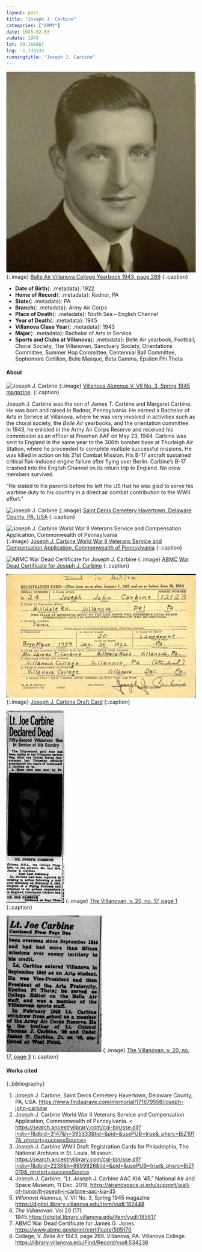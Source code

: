 ```yaml
---
layout: post
title: "Joseph J. Carbine"
categories: ["ARMY"]
date: 1945-02-03
vudate: 1943
lat: 50.166667
lng: -1.733333
runningtitle: "Joseph J. Carbine"
---
```


![Belle Air Villanova College Yearbook 1943, page 269](images/Carbine_JosephJ_yearbook.jpg)
  {:.image}
[Belle Air Villanova College Yearbook 1943, page 269](https://library.villanova.edu/Find/Record/vudl:534238)
  {:.caption}

* **Date of Birth**{: .metadata}: 1922
* **Home of Record**{: .metadata}: Radnor, PA
* **State**{: .metadata}: PA
* **Branch**{: .metadata}: Army Air Corps
* **Place of Death**{: .metadata}: North Sea – English Channel
* **Year of Death**{: .metadata}: 1945
* **Villanova Class Year**{: .metadata}: 1943
* **Major**{: .metadata}: Bachelor of Arts in Service
* **Sports and Clubs at Villanova**{: .metadata}: Belle Air yearbook, Football, Choral Society, The Villanovan, Sanctuary Society, Orientations Committee, Summer Hop Committee, Centennial Ball Committee, Sophomore Cotillion, Belle Masque, Beta Gamma, Epsilon Phi Theta

#### About

![Joseph J. Carbine](images/Carbine_JosephJ_new.jpg)
  {:.image}
[Villanova Alumnus V. VII No. 3, Spring 1945 magazine](https://digital.library.villanova.edu/Item/vudl:182448#?c=&m=&s=&cv=6&xywh=-3827%2C-1496%2C12897%2C7415).
  {:.caption}

Joseph J. Carbine was the son of James T. Carbine and Margaret Carbine.  He was born and raised in Radnor, Pennsylvania.  He earned a Bachelor of Arts in Service at Villanova, where he was very involved in activities such as the choral society, the _Belle Air_ yearbooks, and the orientation committee. In 1943, he enlisted in the Army Air Corps Reserve and received his commission as an officer at Freeman AAF on May 23, 1944.  Carbine was sent to England in the same year to the 306th bomber base at Thurleigh Air Station, where he proceeded to complete multiple successful missions.  He was killed in action on his 21st Combat Mission.  His B-17 aircraft sustained critical flak-induced engine failure after flying over Berlin.  Carbine’s B-17 crashed into the English Channel on its return trip to England.  No crew members survived.  

"He stated to his parents before he left the US that he was glad to serve his wartime duty to his country in a direct air combat contribution to the WWII effort."

![Joseph J. Carbine](images/CarbineJosephJ_Grave.jpg)
  {:.image}
[Saint Denis Cemetery Havertown, Delaware County, PA, USA](https://www.findagrave.com/memorial/171679558/joseph-john-carbine)
  {:.caption}

![Joseph J. Carbine World War II Veterans Service and Compensation Application, Commonwealth of Pennsylvania](images/Carbine_JosephJ_ApplicationforCompensation.jpg)
  {:.image}
[Joseph J. Carbine World War II Veterans Service and Compensation Application, Commonwealth of Pennsylvania]( https://search.ancestrylibrary.com/cgi-bin/sse.dll?indiv=1&dbid=3147&h=395333&tid=&pid=&usePUB=true&_phsrc=BjZ1017&_phstart=successSource)
  {:.caption}

![ABMC War Dead Certificate for Joseph J. Carbine](images/Carbine_JosephJ_ABMC_Certificate.jpg)
  {:.image}
[ABMC War Dead Certificate for Joseph J. Carbine](https://www.abmc.gov/print/certificate/505170)
  {:.caption}

![Joseph J. Carbine Draft Card](images/Carbine_JosephJ_draftCard.jpg)
  {:.image}
[Joseph J. Carbine Draft Card](https://search.ancestrylibrary.com/cgi-bin/sse.dll?indiv=1&dbid=2238&h=8699826&tid=&pid=&usePUB=true&_phsrc=BjZ1019&_phstart=successSource)
  {:.caption}

![The Villanovan, v. 20, no. 17, page 1](images/Carbine_JosephJ_article1.png)
  {:.image}
[The Villanovan, v. 20, no. 17, page 1](https://digital.library.villanova.edu/Item/vudl:185617)
  {:.caption}

![The Villanovan, v. 20, no. 17, page 3](images/Carbine_JosephJ_article2.png)
  {:.image}
[The Villanovan, v. 20, no. 17, page 3](https://digital.library.villanova.edu/Item/vudl:185617)
  {:.caption}

#### Works cited

{:.bibliography}
1. Joseph J. Carbine, Saint Denis Cemetery Havertown, Delaware County, PA, USA. <https://www.findagrave.com/memorial/171679558/joseph-john-carbine>
2. Joseph J. Carbine World War II Veterans Service and Compensation Application, Commonwealth of Pennsylvania. < https://search.ancestrylibrary.com/cgi-bin/sse.dll?indiv=1&dbid=3147&h=395333&tid=&pid=&usePUB=true&_phsrc=BjZ1017&_phstart=successSource>
3. Joseph J. Carbine WWII Draft Registration Cards for Philadelphia, The National Archives in St. Louis, Missouri. <https://search.ancestrylibrary.com/cgi-bin/sse.dll?indiv=1&dbid=2238&h=8699826&tid=&pid=&usePUB=true&_phsrc=BjZ1019&_phstart=successSource>
4. Joseph J. Carbine, “Lt. Joseph J. Carbine AAC KIA '45.” National Air and Space Museum, 11 Dec. 2019, <https://airandspace.si.edu/support/wall-of-honor/lt-joseph-j-carbine-aac-kia-45>
5. _Villanova Alumnus_, V. VII No. 3, Spring 1945 magazine <https://digital.library.villanova.edu/Item/vudl:182448>
6. _The Villanovan_. Vol 20 (17). 1945.<https://digital.library.villanova.edu/Item/vudl:185617>
7. ABMC War Dead Certificate for James G. Jones. <https://www.abmc.gov/print/certificate/505170>
8. College, V. _Belle Air_ 1943, page 269. Villanova, PA: Villanova College. <https://library.villanova.edu/Find/Record/vudl:534238>
